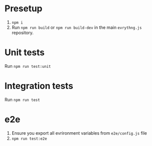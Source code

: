 # Presetup

1. `npm i`
2. Run `npm run build` or `npm run build-dev` in the main `evrythng.js` repository.

# Unit tests

Run `npm run test:unit`

# Integration tests

Run `npm run test`

# e2e

1. Ensure you export all evrironment variables from `e2e/config.js` file
2. `npm run test:e2e`
